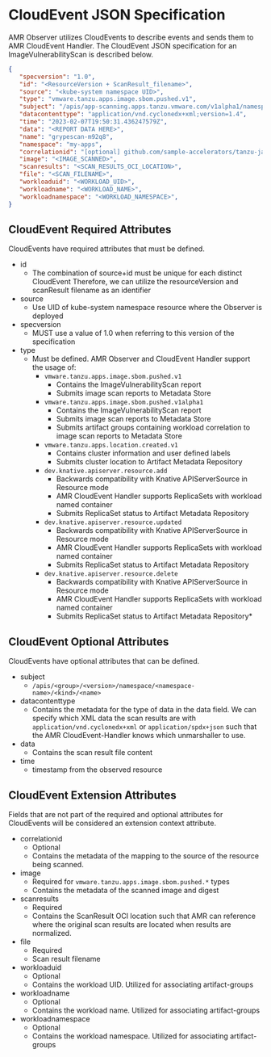 # CloudEvent JSON Specification

AMR Observer utilizes CloudEvents to describe events and sends them to AMR CloudEvent Handler. The CloudEvent JSON specification for an ImageVulnerabilityScan is described below.

```json
{
   "specversion": "1.0",
   "id": "<ResourceVersion + ScanResult_filename>",
   "source": "<kube-system namespace UID>",
   "type": "vmware.tanzu.apps.image.sbom.pushed.v1",
   "subject": "/apis/app-scanning.apps.tanzu.vmware.com/v1alpha1/namespaces/<NAMESPACE>/imagevulnerabilityscans/<SCAN NAME>",
   "datacontenttype": "application/vnd.cyclonedx+xml;version=1.4",
   "time": "2023-02-07T19:50:31.436247579Z",
   "data": "<REPORT DATA HERE>",
   "name": "grypescan-m92q8",
   "namespace": "my-apps",
   "correlationid": "[optional] github.com/sample-accelerators/tanzu-java-web-app",
   "image": "<IMAGE_SCANNED>",
   "scanresults": "<SCAN_RESULTS_OCI_LOCATION>",
   "file": "<SCAN_FILENAME>",
   "workloaduid": "<WORKLOAD_UID>",
   "workloadname": "<WORKLOAD_NAME>",
   "workloadnamespace": "<WORKLOAD_NAMESPACE>",
}
```

## CloudEvent Required Attributes

CloudEvents have required attributes that must be defined.

* id
  * The combination of source+id must be unique for each distinct CloudEvent
	Therefore, we can utilize the resourceVersion and scanResult filename as an identifier
* source 
  * Use UID of kube-system namespace resource where the Observer is deployed
* specversion
  * MUST use a value of 1.0 when referring to this version of the specification
* type
  * Must be defined. AMR Observer and CloudEvent Handler support the usage of:
    * `vmware.tanzu.apps.image.sbom.pushed.v1`
      * Contains the ImageVulnerabilityScan report
      * Submits image scan reports to Metadata Store 
    * `vmware.tanzu.apps.image.sbom.pushed.v1alpha1`
      * Contains the ImageVulnerabilityScan report
      * Submits image scan reports to Metadata Store 
      * Submits artifact groups containing workload correlation to image scan reports to Metadata Store
    * `vmware.tanzu.apps.location.created.v1`
      * Contains cluster information and user defined labels
      * Submits cluster location to Artifact Metadata Repository
    * `dev.knative.apiserver.resource.add`
      * Backwards compatibility with Knative APIServerSource in Resource mode
      * AMR CloudEvent Handler supports ReplicaSets with workload named container
      * Submits ReplicaSet status to Artifact Metadata Repository
    * `dev.knative.apiserver.resource.updated`
      * Backwards compatibility with Knative APIServerSource in Resource mode
      * AMR CloudEvent Handler supports ReplicaSets with workload named container
      * Submits ReplicaSet status to Artifact Metadata Repository
    * `dev.knative.apiserver.resource.delete`
      * Backwards compatibility with Knative APIServerSource in Resource mode
      * AMR CloudEvent Handler supports ReplicaSets with workload named container
      * Submits ReplicaSet status to Artifact Metadata Repository* 

## CloudEvent Optional Attributes

CloudEvents have optional attributes that can be defined.

* subject
  * `/apis/<group>/<version>/namespace/<namespace-name>/<kind>/<name>`
* datacontenttype
  * Contains the metadata for the type of data in the data field. We can specify which XML data the scan results are with `application/vnd.cyclonedx+xml` or `application/spdx+json` such that the AMR CloudEvent-Handler knows which unmarshaller to use.
* data
  * Contains the scan result file content
* time
  * timestamp from the observed resource

## CloudEvent Extension Attributes

Fields that are not part of the required and optional attributes for CloudEvents will be considered an extension context attribute.

* correlationid
  * Optional
  * Contains the metadata of the mapping to the source of the resource being scanned.
* image
  * Required for `vmware.tanzu.apps.image.sbom.pushed.*` types
  * Contains the metadata of the scanned image and digest
* scanresults
  * Required
  * Contains the ScanResult OCI location such that AMR can reference where the original scan results are located when results are normalized.
* file
  * Required
  * Scan result filename
* workloaduid
  * Optional
  * Contains the workload UID. Utilized for associating artifact-groups
* workloadname
  * Optional
  * Contains the workload name. Utilized for associating artifact-groups
* workloadnamespace
  * Optional
  * Contains the workload namespace. Utilized for associating artifact-groups

